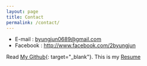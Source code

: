 ```yaml
---
layout: page
title: Contact
permalink: /contact/
---
```


- E-mail : byungjun0689@gmail.com
- Facebook : http://www.facebook.com/2byungjun

Read [My Github](http://github.com/byungjun0689/DataScience){: target="_blank"}.
This is my [Resume](https://www.cakeresume.com/byungjun0689)